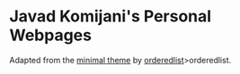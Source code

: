 # Javad Komijani's Personal Webpages

Adapted from the [minimal theme](https://github.com/orderedlist/minimal)
by [orderedlist](https://github.com/orderedlist)>orderedlist.
